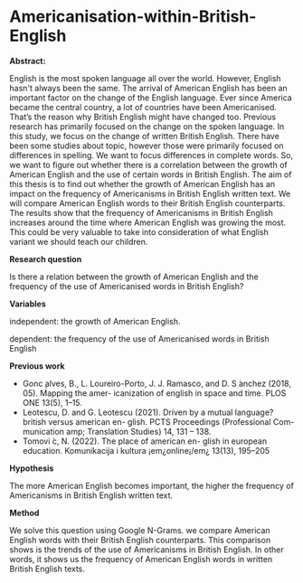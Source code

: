 # Americanisation-within-British-English
**Abstract:**

English is the most spoken language all over the world. However, English hasn't always been the same. The arrival of American English has been an important factor on the change of the English language. Ever since America became the central country, a lot of countries have been Americanised. That’s the reason why British English might have changed too. Previous research has primarily focused on the change on the spoken language. In this study, we focus on the change of written British English. There have been some studies about topic, however those were primarily focused on differences in spelling. We want to focus differences in complete words. So, we want to figure out whether there is a correlation between the growth of American English and the use of certain words in British English. The aim of this thesis is to find out whether the growth of American English has an impact on the frequency of Americanisms in British English written text. We will compare American English words to their British English counterparts. The results show that the frequency of Americanisms in British English increases around the time where American English was growing the most. This could be very valuable to take into consideration of what English variant we should teach our children.

**Research question**

Is there a relation between the growth of American English and the frequency of the use of Americanised words in British English?

**Variables**

independent: the growth of American English.

dependent: the frequency of the use of Americanised words in British English


**Previous work**
- Gonc ̧alves, B., L. Loureiro-Porto, J. J. Ramasco,
and D. S ́anchez (2018, 05). Mapping the amer-
icanization of english in space and time. PLOS
ONE 13(5), 1–15.
- Leotescu, D. and G. Leotescu (2021). Driven by
a mutual language? british versus american en-
glish. PCTS Proceedings (Professional Com-
munication amp; Translation Studies) 14, 131 – 138.
- Tomovi ́c, N. (2022). The place of american en-
glish in european education. Komunikacija i
kultura ¡em¿online¡/em¿ 13(13), 195–205

**Hypothesis**

The more American English becomes important, the higher the frequency of Americanisms in British English written text.

**Method**

We solve this question using Google N-Grams. we compare American English words with their British English counterparts. This comparison shows is the trends of the use of Americanisms in British English. In other words, it shows us the frequency of American English words in written British English texts.

